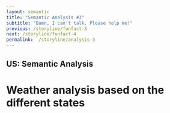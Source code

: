 ```yaml
---
layout: semantic
title: "Semantic Analysis #3"
subtitle: "Damn, I can't talk. Please help me!"
previous: /storyline/funfact-3
next: /storyline/funfact-4
permalink:  /storyline/analysis-3
---
```


## US: Semantic Analysis
# Weather analysis based on the different states

